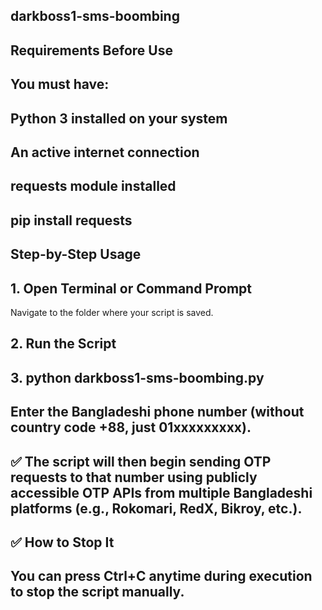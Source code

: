 ## darkboss1-sms-boombing

## Requirements Before Use
## You must have:

## Python 3 installed on your system

## An active internet connection

## requests module installed

## pip install requests


## Step-by-Step Usage
## 1. Open Terminal or Command Prompt
Navigate to the folder where your script is saved.

## 2. Run the Script

## 3. python darkboss1-sms-boombing.py


## Enter the Bangladeshi phone number (without country code +88, just 01xxxxxxxxx).

## ✅ The script will then begin sending OTP requests to that number using publicly accessible OTP APIs from multiple Bangladeshi platforms (e.g., Rokomari, RedX, Bikroy, etc.).


## ✅ How to Stop It
## You can press Ctrl+C anytime during execution to stop the script manually.
